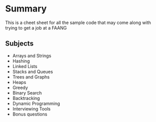 # Summary

This is a cheet sheet for all the sample code that may come along with trying to get a job at a FAANG

## Subjects

- Arrays and Strings
- Hashing
- Linked Lists
- Stacks and Queues
- Trees and Graphs
- Heaps
- Greedy
- Binary Search
- Backtracking
- Dynamic Programming
- Interviewing Tools
- Bonus questions
